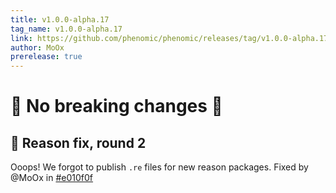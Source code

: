 ```yaml
---
title: v1.0.0-alpha.17
tag_name: v1.0.0-alpha.17
link: https://github.com/phenomic/phenomic/releases/tag/v1.0.0-alpha.17
author: MoOx
prerelease: true
---
```


# 🎉 No breaking changes 🎉

## 🐛 Reason fix, round 2

Ooops! We forgot to publish `.re` files for new reason packages. Fixed by @MoOx
in
[#e010f0f](https://github.com/phenomic/phenomic/commit/e010f0fc257dceac19f57e5bf2e938d0d2f5e1f2)
